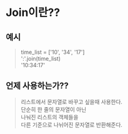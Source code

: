 # Join이란??

## 예시

> time_list = ['10', '34', '17']  
':'.join(time_list)  
'10:34:17'

## 언제 사용하는가??

> 리스트에서 문자열로 바꾸고 싶을때 사용한다.  
단순히 한 줄의 문자열이 아닌  
나눠진 리스트의 객체들을  
다른 기준으로 나뉘어진 문자열로 반환해준다.
